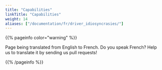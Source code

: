 ```yaml
---
title: "Capabilities"
linkTitle: "Capabilities"
weight: 14
aliases: ["/documentation/fr/driver_idiosyncrasies/"]
---
```


{{% pageinfo color="warning" %}}
<p class="lead">
   <i class="fas fa-language display-4"></i> 
   Page being translated from 
   English to French. Do you speak French? Help us to translate
   it by sending us pull requests!
</p>
{{% /pageinfo %}}